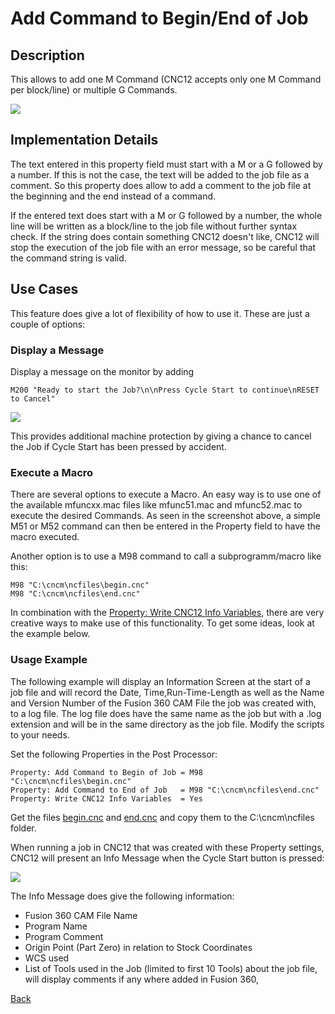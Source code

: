 # Add Command to Begin/End of Job
## Description
This allows to add one M Command (CNC12 accepts only one M Command per block/line) or multiple G Commands.

![](/images/pp002.PNG)

## Implementation Details
The text entered in this property field must start with a M or a G followed by a number. If this is not the case, the text will be added to the job file as a comment. So this property does allow to add a comment to the job file at the beginning and the end instead of a command.

If the entered text does start with a M or G followed by a number, the whole line will be written as a block/line to the job file without further syntax check. If the string does contain something CNC12 doesn't like, CNC12 will stop the execution of the job file with an error message, so be careful that the command string is valid.

## Use Cases
This feature does give a lot of flexibility of how to use it. These are just a couple of options:

### Display a Message
Display a message on the monitor by adding 
```
M200 "Ready to start the Job?\n\nPress Cycle Start to continue\nRESET to Cancel"
```

![](/images/pp003.PNG)

This provides additional machine protection by giving a chance to cancel the Job if Cycle Start has been pressed by accident.

### Execute a Macro
There are several options to execute a Macro. An easy way is to use one of the available mfuncxx.mac files like mfunc51.mac and mfunc52.mac to execute the desired Commands. As seen in the screenshot above, a simple M51 or M52 command can then be entered in the Property field to have the macro executed.

Another option is to use a M98 command to call a subprogramm/macro like this:

```
M98 "C:\cncm\ncfiles\begin.cnc"
M98 "C:\cncm\ncfiles\end.cnc"
```
In combination with the [Property: Write CNC12 Info Variables](CNC12.md), there are very creative ways to make use of this functionality. To get some ideas, look at the example below.

### Usage Example
The following example will display an Information Screen at the start of a job file and will record the Date, Time,Run-Time-Length as well as the Name and Version Number of the Fusion 360 CAM File the job was created with, to a log file. The log file does have the same name as the job but with a .log extension and will be in the same directory as the job file. Modify the scripts to your needs.

Set the following Properties in the Post Processor:

```
Property: Add Command to Begin of Job = M98 "C:\cncm\ncfiles\begin.cnc"
Property: Add Command to End of Job   = M98 "C:\cncm\ncfiles\end.cnc"
Property: Write CNC12 Info Variables  = Yes
```
Get the files [begin.cnc](https://github.com/swissi2000/Test/blob/master/begin.cnc) and [end.cnc](https://github.com/swissi2000/Test/blob/master/end.cnc) and copy them to the C:\cncm\ncfiles folder.

When running a job in CNC12 that was created with these Property settings, CNC12 will present an Info Message when the Cycle Start button is pressed:

![](/images/pp004.PNG)

The Info Message does give the following information:

* Fusion 360 CAM File Name
* Program Name
* Program Comment
* Origin Point (Part Zero) in relation to Stock Coordinates
* WCS used
* List of Tools used in the Job (limited to first 10 Tools)
about the job file, will display comments if any where added in Fusion 360, 

[Back](index.md)

